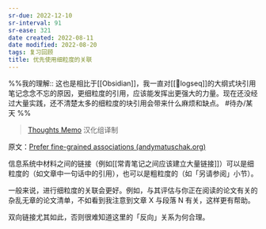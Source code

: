 ```yaml
---
sr-due: 2022-12-10
sr-interval: 91
sr-ease: 321
date created: 2022-08-11
date modified: 2022-08-20
tags: 复习回顾
title: 优先使用细粒度的关联
---
```


%%我的理解:: 这也是相比于[[Obsidian]]，我一直对[[🤖logseq]]的大纲式块引用笔记念念不忘的原因，更细粒度的引用，应该能发挥出更强大的力量。现在还没经过大量实践，还不清楚太多的细粒度的块引用会带来什么麻烦和缺点。 #待办/某天 %%

> [Thoughts Memo](https://paratranz.cn/projects/3131) 汉化组译制

原文：[Prefer fine-grained associations (andymatuschak.org)](https://notes.andymatuschak.org/z68tVM68dEAuH4acs7HY6K76tTVzBdoBGKMZB)

信息系统中材料之间的链接（例如[[常青笔记之间应该建立大量链接]]）可以是细粒度的（如文章中一句话中的引用），也可以是粗粒度的（如「另请参阅」小节）。

一般来说，进行细粒度的关联会更好。例如，与其评估与你正在阅读的论文有关的杂乱无章的论文清单，不如看到我注意到文章 X 与段落 N 有关，这样更有帮助。

双向链接尤其如此，否则很难知道这里的「反向」关系为何合理。
